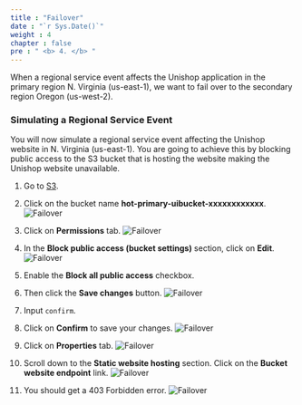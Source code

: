 ```yaml
---
title : "Failover"
date : "`r Sys.Date()`"
weight : 4
chapter : false
pre : " <b> 4. </b> "
---
```


When a regional service event affects the Unishop application in the primary region N. Virginia (us-east-1), we want to fail over to the secondary region Oregon (us-west-2).

### Simulating a Regional Service Event

You will now simulate a regional service event affecting the Unishop website in N. Virginia (us-east-1). You are going to achieve this by blocking public access to the S3 bucket that is hosting the website making the Unishop website unavailable.

1. Go to [S3](https://s3.console.aws.amazon.com/s3/home).
2. Click on the bucket name **hot-primary-uibucket-xxxxxxxxxxxx**.
![Failover](/images/4.failover/4.1failover.png?width=90pc)

3. Click on **Permissions** tab.
![Failover](/images/4.failover/4.2failover.png?width=90pc)

4. In the **Block public access (bucket settings)** section, click on **Edit**.
![Failover](/images/4.failover/4.3failover.png?width=90pc)

5. Enable the **Block all public access** checkbox.
6. Then click the **Save changes** button.
![Failover](/images/4.failover/4.4failover.png?width=90pc)

7. Input ```confirm```.
8. Click on **Confirm** to save your changes.
![Failover](/images/4.failover/4.5failover.png?width=90pc)

9. Click on **Properties** tab.
![Failover](/images/4.failover/4.6failover.png?width=90pc)

10. Scroll down to the **Static website hosting** section. Click on the **Bucket website endpoint** link.
![Failover](/images/4.failover/4.7failover.png?width=90pc)

11. You should get a 403 Forbidden error.
![Failover](/images/4.failover/4.8failover.png?width=90pc)
